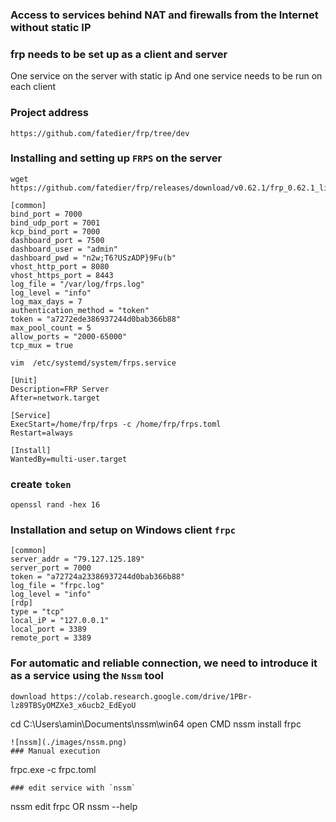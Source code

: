 ### Access to services behind NAT and firewalls from the Internet without static IP
### frp needs to be set up as a client and server
One service on the server with static ip
And one service needs to be run on each client
### Project address
```
https://github.com/fatedier/frp/tree/dev
```
### Installing and setting up `FRPS` on the server
```
wget https://github.com/fatedier/frp/releases/download/v0.62.1/frp_0.62.1_linux_amd64.tar.gz
```
```
[common]
bind_port = 7000
bind_udp_port = 7001
kcp_bind_port = 7000
dashboard_port = 7500
dashboard_user = "admin"
dashboard_pwd = "n2w;T6?USzADP}9Fu(b"
vhost_http_port = 8080
vhost_https_port = 8443
log_file = "/var/log/frps.log"
log_level = "info"
log_max_days = 7
authentication_method = "token"
token = "a7272ede386937244d0bab366b88"
max_pool_count = 5
allow_ports = "2000-65000"
tcp_mux = true
```
```
vim  /etc/systemd/system/frps.service

[Unit]
Description=FRP Server
After=network.target

[Service]
ExecStart=/home/frp/frps -c /home/frp/frps.toml
Restart=always

[Install]
WantedBy=multi-user.target
```
### create `token`
```
openssl rand -hex 16
```
### Installation and setup on Windows client `frpc`
```
[common]
server_addr = "79.127.125.189"
server_port = 7000
token = "a72724a23386937244d0bab366b88"
log_file = "frpc.log"
log_level = "info"
[rdp]
type = "tcp"
local_iP = "127.0.0.1"
local_port = 3389
remote_port = 3389
```
### For automatic and reliable connection, we need to introduce it as a service using the `Nssm` tool
```
download https://colab.research.google.com/drive/1PBr-lz89TBSyOMZXe3_x6ucb2_EdEyoU
```
cd C:\Users\amin\Documents\nssm\win64
open CMD
nssm install frpc
```
![nssm](./images/nssm.png)
### Manual execution
```
frpc.exe -c frpc.toml
```
### edit service with `nssm`
```
nssm edit frpc
OR
nssm --help
```

